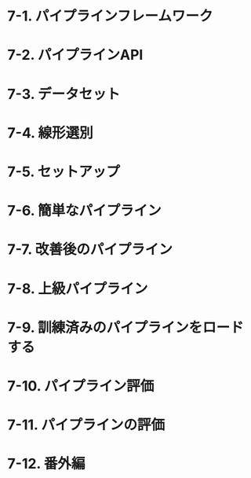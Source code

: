# 7-1. パイプラインフレームワーク

# 7-2. パイプラインAPI

# 7-3. データセット

# 7-4. 線形選別

# 7-5. セットアップ

# 7-6. 簡単なパイプライン

# 7-7. 改善後のパイプライン

# 7-8. 上級パイプライン

# 7-9. 訓練済みのパイプラインをロードする

# 7-10. パイプライン評価

# 7-11. パイプラインの評価

# 7-12. 番外編
